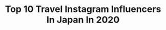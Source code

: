 ---
title: Top 10 Travel Instagram Influencers In Japan In 2020
description: >-
  Find top travel Instagram influencers in Japan in 2020. Most popular hashtags: #japan #tokyo #travel #pr.
platform: Instagram
profiles:
  - username: "yuki.linuma"
    fullname: >-
      Yuki ❄️ Finnair Cabin Crew
    location: "Japan"
    followers: 11230
    engagement: 1475
    commentsToLikes: 0.093994
    avatar: "https://scontent-ams4-1.cdninstagram.com/v/t51.2885-19/s320x320/73185595_962705314108456_7369048945080664064_n.jpg?_nc_ht=scontent-ams4-1.cdninstagram.com&_nc_ohc=TOK56mw-P2cAX-gAu3B&oh=ebe9cec2a5b99c28ad7c3259bb7f4383&oe=5EB882FB"
    verified: false
    hashtags: "#lunarnewyear, #crew, #hokkaido, #favoritecake"
  - username: "madhuri.chavan7"
    fullname: >-
      Madhuri Chavan
    location: "Japan"
    followers: 7702
    engagement: 993
    commentsToLikes: 0.078565
    avatar: "https://scontent-ams4-1.cdninstagram.com/v/t51.2885-19/s320x320/80474107_2752023104876000_5996124320626114560_n.jpg?_nc_ht=scontent-ams4-1.cdninstagram.com&_nc_ohc=8jKvaH1BDZ8AX-v24SU&oh=c11e22d067ecdc9cf6af0b9ef39c5907&oe=5EB9DDB0"
    verified: false
    hashtags: "#bollywooddanceroutine, #universalstudiosjapanosaka, #sesamestreetbollywood, #usj"
  - username: "mindythelife"
    fullname: >-
      Mindy 敏蒂♓️💕🐵
    location: "Japan"
    followers: 8291
    engagement: 836
    commentsToLikes: 0.306383
    avatar: "https://scontent-lhr8-1.cdninstagram.com/v/t51.2885-19/s320x320/66060512_482900829177655_3246807474036015104_n.jpg?_nc_ht=scontent-lhr8-1.cdninstagram.com&_nc_ohc=9MEE9i1snUoAX-daLW-&oh=f1c52a897cc119e8413fc7cffdf843ab&oe=5EBA436A"
    verified: false
    hashtags: "#miaolitravel, #8more, #winterootd, #ski6"
  - username: "aclaireytale"
    fullname: >-
      aclaireytale ✨
    location: "Japan"
    followers: 7383
    engagement: 743
    commentsToLikes: 0.144772
    avatar: "https://scontent-ssn1-1.cdninstagram.com/v/t51.2885-19/s320x320/30604066_597672980594930_73129493320957952_n.jpg?_nc_ht=scontent-ssn1-1.cdninstagram.com&_nc_ohc=L6Szo3zZw_kAX8B1ksk&oh=fccd9ae19c486e550b359b5b0ea9525d&oe=5E918472"
    verified: false
    hashtags: "#disneytokyo, #disney, #birthday, #travel"
  - username: "sundailove"
    fullname: >-
      Sundai love
    location: "Japan"
    followers: 41623
    engagement: 720
    commentsToLikes: 0.020283
    avatar: "https://scontent-lhr8-1.cdninstagram.com/v/t51.2885-19/s320x320/50019894_210376363159964_6034619197672128512_n.jpg?_nc_ht=scontent-lhr8-1.cdninstagram.com&_nc_ohc=iLe7MV92raIAX-OWHwp&oh=6fcbd23208465c9a668f51d5388163c8&oe=5EBCEBC3"
    verified: false
    hashtags: "#iseehair, #haul, #traveljapan, #travelkyoto"
  - username: "_icyphoto_"
    fullname: >-
      Photographer in Tokyo ジュリア
    location: "Japan"
    followers: 18019
    engagement: 1054
    commentsToLikes: 0.023330
    avatar: "https://scontent-ams4-1.cdninstagram.com/v/t51.2885-19/s320x320/26070465_208406123059794_3529325672533065728_n.jpg?_nc_ht=scontent-ams4-1.cdninstagram.com&_nc_ohc=Cr_YeJBumzwAX_emVdV&oh=0b11d12e40ead6d35c0df913f34f7aa7&oe=5EB95742"
    verified: false
    hashtags: "#bwportrait, #sigmalenses, #sonyalpha, #portraitphotography"
  - username: "r_trip_x"
    fullname: >-
      蘭子🌸Ranko
    location: "Japan"
    followers: 73894
    engagement: 217
    commentsToLikes: 0.044188
    avatar: "https://scontent-ams4-1.cdninstagram.com/v/t51.2885-19/s320x320/20902178_1920890468236365_7692851704961695744_a.jpg?_nc_ht=scontent-ams4-1.cdninstagram.com&_nc_ohc=XcWla9WaoZ0AX8KG7W-&oh=8c855eef40bff9ec3c891cdd150926a0&oe=5EBCEAE5"
    verified: false
    hashtags: "#disneyland, #onsen, #instahawaii, #thisisjapan"
  - username: "iamdennisfresh"
    fullname: >-
      Dennis
    location: "Japan"
    followers: 110906
    engagement: 810
    commentsToLikes: 0.012636
    avatar: "https://scontent-atl3-1.cdninstagram.com/v/t51.2885-19/s320x320/20688024_1571009769636170_8694877745601052672_a.jpg?_nc_ht=scontent-atl3-1.cdninstagram.com&_nc_ohc=uERdwoE-fn8AX9BlA6W&oh=f38f3ba6ef596317a8c48f31740e740c&oe=5EBA0F63"
    verified: false
    hashtags: "#familiachula, #ad, #tictacxspotify, #hustlefresh"
  - username: "eri_t28"
    fullname: >-
      Eri Takakura   高倉 絵理
    location: "Japan"
    followers: 153026
    engagement: 189
    commentsToLikes: 0.036790
    avatar: "https://scontent-lht6-1.cdninstagram.com/v/t51.2885-19/s320x320/91124593_516035859333324_3309629054436507648_n.jpg?_nc_ht=scontent-lht6-1.cdninstagram.com&_nc_ohc=IecwOfnPXckAX8dWrxg&oh=d35abfc9b787bf9d1de162e69c81cd2d&oe=5EBAF3D0"
    verified: false
    hashtags: "#massage, #foodtime, #walkwithdog, #travelawsome"
  - username: "elliebearescapades"
    fullname: >-
      Ellen - Colourful Travel 🌈🌏
    location: "Japan"
    followers: 2820
    engagement: 1166
    commentsToLikes: 0.339353
    avatar: "https://instagram.fbkk5-8.fna.fbcdn.net/v/t51.2885-19/s320x320/81355431_792976954514419_8835743687838269440_n.jpg?_nc_ht=instagram.fbkk5-8.fna.fbcdn.net&_nc_ohc=ua4Dfu1SSqAAX9sDZeM&oh=3ca9e3ce7a0a1a6b76021df34b9e0759&oe=5EA4F4AD"
    verified: false
    hashtags: "#wanderlusters, #discovernewplaces, #embracingtheseasons, #chattycaptioncommunity"
---